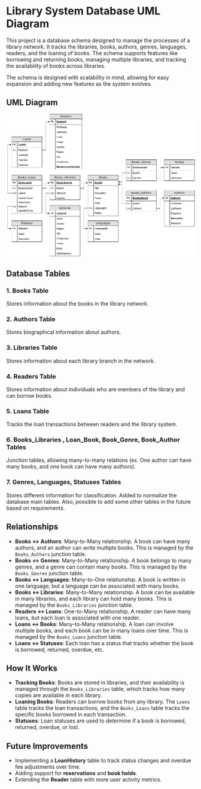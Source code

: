 # Library System Database UML Diagram

This project is a database schema designed to manage the processes of a library network. It tracks the libraries, books, authors, genres, languages, readers, and the loaning of books. The schema supports features like borrowing and returning books, managing multiple libraries, and tracking the availability of books across libraries.

The schema is designed with scalability in mind, allowing for easy expansion and adding new features as the system evolves.

## UML Diagram
![Diagram](https://github.com/olegkh2/libraryDbDiagram/blob/main/Libraries%20DB%20Diagram.png)

## Database Tables

### 1. **Books Table**
Stores information about the books in the library network.

### 2. **Authors Table**
Stores biographical information about authors.

### 3. **Libraries Table**
Stores information about each library branch in the network.

### 4. **Readers Table**
Stores information about individuals who are members of the library and can borrow books.

### 5. **Loans Table**
Tracks the loan transactions between readers and the library system.

### 6. **Books_Libraries , Loan_Book, Book_Genre, Book_Author Tables**
Junction tables, allowing many-to-many relations (ex. One author can have many books, and one book can have many authors).


### 7. **Genres, Languages, Statuses Tables**
Stores different information for classification. 
Added to normalize the database main tables. Also, possible to add some other tables in the future based on requirements.  

## Relationships

- **Books ↔ Authors**: Many-to-Many relationship. A book can have many authors, and an author can write multiple books. This is managed by the `Books_Authors` junction table.
- **Books ↔ Genres**: Many-to-Many relationship. A book belongs to many genres, and a genre can contain many books. This is managed by the `Books_Genres` junction table.
- **Books ↔ Languages**: Many-to-One relationship. A book is written in one language, but a language can be associated with many books.
- **Books ↔ Libraries**: Many-to-Many relationship. A book can be available in many libraries, and each library can hold many books. This is managed by the `Books_Libraries` junction table.
- **Readers ↔ Loans**: One-to-Many relationship. A reader can have many loans, but each loan is associated with one reader.
- **Loans ↔ Books**: Many-to-Many relationship. A loan can involve multiple books, and each book can be in many loans over time. This is managed by the `Books_Loans` junction table.
- **Loans ↔ Statuses**: Each loan has a status that tracks whether the book is borrowed, returned, overdue, etc.

## How It Works

- **Tracking Books**: Books are stored in libraries, and their availability is managed through the `Books_Libraries` table, which tracks how many copies are available in each library.
- **Loaning Books**: Readers can borrow books from any library. The `Loans` table tracks the loan transactions, and the `Books_Loans` table tracks the specific books borrowed in each transaction.
- **Statuses**: Loan statuses are used to determine if a book is borrowed, returned, overdue, or lost.

## Future Improvements

- Implementing a **LoanHistory** table to track status changes and overdue fee adjustments over time.
- Adding support for **reservations** and **book holds**.
- Extending the **Reader** table with more user activity metrics.
